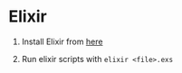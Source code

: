 # Elixir

1. Install Elixir from [here](https://elixir-lang.org/install.html)

2. Run elixir scripts with `elixir <file>.exs`
